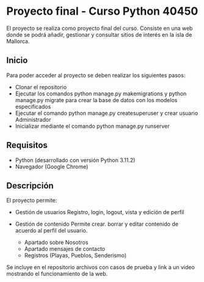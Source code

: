 # **Proyecto final - Curso Python 40450**

El proyecto se realiza como proyecto final del curso. Consiste en una web donde se podrá añadir, gestionar y consultar sitios de interés en la isla de Mallorca. 

## Inicio

Para poder acceder al proyecto se deben realizar los siguientes pasos:
- Clonar el repositorio
- Ejecutar los comandos python manage.py makemigrations y python manage.py migrate para crear la base de datos con los modelos especificados
- Ejecutar el comando python manage.py createsuperuser y crear usuario Administrador
- Inicializar mediante el comando python manage.py runserver

## Requisitos

- Python (desarrollado con versión Python 3.11.2)
- Navegador (Google Chrome)

## Descripción

El proyecto permite:

- Gestión de usuarios
Registro, login, logout, vista y edición de perfil

- Gestión de contenido
Permite crear. borrar y editar contenido de acuerdo al perfil del usuario.
  - Apartado sobre Nosotros
  - Apartado mensajes de contacto
  - Registros (Playas, Pueblos, Senderismo)

Se incluye en el repositorio archivos con casos de prueba y link a un video mostrando el funcionamiento de la web.
